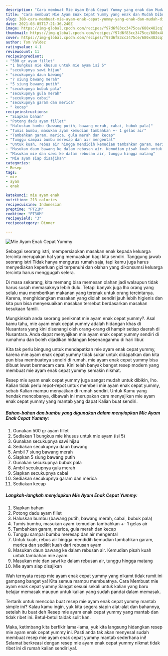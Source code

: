 ```yaml
---
description: "Cara membuat Mie Ayam Enak Cepat Yummy yang enak dan Mudah Dibuat"
title: "Cara membuat Mie Ayam Enak Cepat Yummy yang enak dan Mudah Dibuat"
slug: 380-cara-membuat-mie-ayam-enak-cepat-yummy-yang-enak-dan-mudah-dibuat
date: 2021-03-05T17:21:36.240Z
image: https://img-global.cpcdn.com/recipes/f97d6f83cc3475ce/680x482cq70/mie-ayam-enak-cepat-yummy-foto-resep-utama.jpg
thumbnail: https://img-global.cpcdn.com/recipes/f97d6f83cc3475ce/680x482cq70/mie-ayam-enak-cepat-yummy-foto-resep-utama.jpg
cover: https://img-global.cpcdn.com/recipes/f97d6f83cc3475ce/680x482cq70/mie-ayam-enak-cepat-yummy-foto-resep-utama.jpg
author: Tom Valdez
ratingvalue: 4.1
reviewcount: 11
recipeingredient:
- "500 gr ayam fillet"
- "1 bungkus mie khusus untuk mie ayam isi 5"
- "secukupnya sawi hijau"
- "secukupnya daun bawang"
- "7 siung bawang merah"
- "5 siung bawang putih"
- "secukupnya bubuk pala"
- "secukupnya gula merah"
- "secukupnya cabai"
- "secukupnya garam dan merica"
- " kecap"
recipeinstructions:
- "Siapkan bahan"
- "Potong dadu ayam fillet"
- "Haluskan bumbu (bawang putih, bawang merah, cabai, bubuk pala)"
- "Tumis bumbu, masukan ayam kemudian tambahkan +- 1 gelas air"
- "Tambahkan garam, merica, gula merah dan kecap"
- "Tunggu sampai bumbu meresap dan air mengental"
- "Untuk kuah, rebus air hingga mendidih kemudian tambahkan garam, merica dan sedikit kuah dari rebusan ayam"
- "Masukan daun bawang ke dalam rebusan air. Kemudian pisah kuah untuk tambahan mie ayam."
- "Masukan mie dan sawi ke dalam rebusan air, tunggu hingga matang"
- "Mie ayam siap disajikan"
categories:
- Resep
tags:
- mie
- ayam
- enak

katakunci: mie ayam enak 
nutrition: 213 calories
recipecuisine: Indonesian
preptime: "PT21M"
cooktime: "PT30M"
recipeyield: "3"
recipecategory: Dinner

---
```



![Mie Ayam Enak Cepat Yummy](https://img-global.cpcdn.com/recipes/f97d6f83cc3475ce/680x482cq70/mie-ayam-enak-cepat-yummy-foto-resep-utama.jpg)

Sebagai seorang istri, mempersiapkan masakan enak kepada keluarga tercinta merupakan hal yang memuaskan bagi kita sendiri. Tanggung jawab seorang istri Tidak hanya mengurus rumah saja, tapi kamu juga harus menyediakan keperluan gizi terpenuhi dan olahan yang dikonsumsi keluarga tercinta harus menggugah selera.

Di masa  sekarang, kita memang bisa memesan olahan jadi walaupun tidak harus susah memasaknya lebih dulu. Tetapi banyak juga lho orang yang selalu mau memberikan makanan yang terenak untuk orang tercintanya. Karena, menghidangkan masakan yang diolah sendiri jauh lebih higienis dan kita pun bisa menyesuaikan masakan tersebut berdasarkan masakan kesukaan famili. 



Mungkinkah anda seorang penikmat mie ayam enak cepat yummy?. Asal kamu tahu, mie ayam enak cepat yummy adalah hidangan khas di Nusantara yang kini disenangi oleh orang-orang di hampir setiap daerah di Nusantara. Anda dapat menyajikan mie ayam enak cepat yummy sendiri di rumahmu dan boleh dijadikan hidangan kesenanganmu di hari libur.

Kita tak perlu bingung untuk mendapatkan mie ayam enak cepat yummy, karena mie ayam enak cepat yummy tidak sukar untuk didapatkan dan kita pun bisa membuatnya sendiri di rumah. mie ayam enak cepat yummy bisa dibuat lewat bermacam cara. Kini telah banyak banget resep modern yang membuat mie ayam enak cepat yummy semakin nikmat.

Resep mie ayam enak cepat yummy juga sangat mudah untuk dibikin, lho. Kalian tidak perlu repot-repot untuk membeli mie ayam enak cepat yummy, sebab Kalian mampu menyajikan di rumah sendiri. Untuk Kamu yang hendak mencobanya, dibawah ini merupakan cara menyajikan mie ayam enak cepat yummy yang mantab yang dapat Kalian buat sendiri.

<!--inarticleads1-->

##### Bahan-bahan dan bumbu yang digunakan dalam menyiapkan Mie Ayam Enak Cepat Yummy:

1. Gunakan 500 gr ayam fillet
1. Sediakan 1 bungkus mie khusus untuk mie ayam (isi 5)
1. Gunakan secukupnya sawi hijau
1. Sediakan secukupnya daun bawang
1. Ambil 7 siung bawang merah
1. Siapkan 5 siung bawang putih
1. Gunakan secukupnya bubuk pala
1. Ambil secukupnya gula merah
1. Siapkan secukupnya cabai
1. Sediakan secukupnya garam dan merica
1. Sediakan  kecap




<!--inarticleads2-->

##### Langkah-langkah menyiapkan Mie Ayam Enak Cepat Yummy:

1. Siapkan bahan
1. Potong dadu ayam fillet
1. Haluskan bumbu (bawang putih, bawang merah, cabai, bubuk pala)
1. Tumis bumbu, masukan ayam kemudian tambahkan +- 1 gelas air
1. Tambahkan garam, merica, gula merah dan kecap
1. Tunggu sampai bumbu meresap dan air mengental
1. Untuk kuah, rebus air hingga mendidih kemudian tambahkan garam, merica dan sedikit kuah dari rebusan ayam
1. Masukan daun bawang ke dalam rebusan air. Kemudian pisah kuah untuk tambahan mie ayam.
1. Masukan mie dan sawi ke dalam rebusan air, tunggu hingga matang
1. Mie ayam siap disajikan




Wah ternyata resep mie ayam enak cepat yummy yang nikamt tidak rumit ini gampang banget ya! Kita semua mampu membuatnya. Cara Membuat mie ayam enak cepat yummy Sangat sesuai sekali untuk kalian yang baru belajar memasak maupun untuk kalian yang sudah pandai dalam memasak.

Tertarik untuk mencoba buat resep mie ayam enak cepat yummy mantab simple ini? Kalau kamu ingin, yuk kita segera siapin alat-alat dan bahannya, setelah itu buat deh Resep mie ayam enak cepat yummy yang mantab dan tidak ribet ini. Betul-betul taidak sulit kan. 

Maka, ketimbang kita berfikir lama-lama, yuk kita langsung hidangkan resep mie ayam enak cepat yummy ini. Pasti anda tak akan menyesal sudah membuat resep mie ayam enak cepat yummy mantab sederhana ini! Selamat berkreasi dengan resep mie ayam enak cepat yummy nikmat tidak ribet ini di rumah kalian sendiri,ya!.

